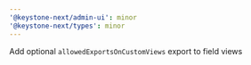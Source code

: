 ```yaml
---
'@keystone-next/admin-ui': minor
'@keystone-next/types': minor
---
```


Add optional `allowedExportsOnCustomViews` export to field views
